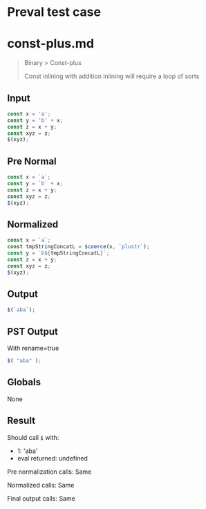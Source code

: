 # Preval test case

# const-plus.md

> Binary > Const-plus
>
> Const inlining with addition inlining will require a loop of sorts

## Input

`````js filename=intro
const x = 'a';
const y = 'b' + x;
const z = x + y;
const xyz = z;
$(xyz);
`````

## Pre Normal


`````js filename=intro
const x = `a`;
const y = `b` + x;
const z = x + y;
const xyz = z;
$(xyz);
`````

## Normalized


`````js filename=intro
const x = `a`;
const tmpStringConcatL = $coerce(x, `plustr`);
const y = `b${tmpStringConcatL}`;
const z = x + y;
const xyz = z;
$(xyz);
`````

## Output


`````js filename=intro
$(`aba`);
`````

## PST Output

With rename=true

`````js filename=intro
$( "aba" );
`````

## Globals

None

## Result

Should call `$` with:
 - 1: 'aba'
 - eval returned: undefined

Pre normalization calls: Same

Normalized calls: Same

Final output calls: Same
